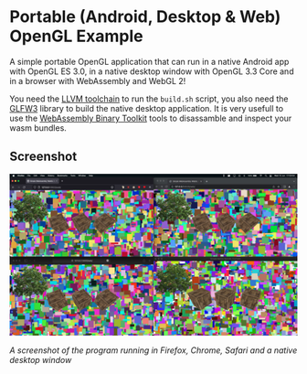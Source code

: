 # Portable (Android, Desktop & Web) OpenGL Example
A simple portable OpenGL application that can run in a native Android app with OpenGL ES 3.0, in a native desktop window with OpenGL 3.3 Core and in a browser with WebAssembly and WebGL 2!

You need the [LLVM toolchain](https://llvm.org/) to run the `build.sh` script, you also need the [GLFW3](https://www.glfw.org/) library to build the native desktop application. It is very usefull to use the [WebAssembly Binary Toolkit](https://github.com/WebAssembly/wabt) tools to disassamble and inspect your wasm bundles.

## Screenshot
![All platforms screenshot](docs/screenshot.png)

*A screenshot of the program running in Firefox, Chrome, Safari and a native desktop window*
